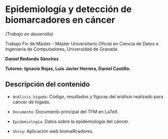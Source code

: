 # Epidemiología y detección de biomarcadores en cáncer

*(Trabajo en desarrollo)*

Trabajo Fin de Máster - Máster Universitario Oficial en Ciencia de Datos e Ingeniería de Computadores, Universidad de Granada

**Daniel Redondo Sánchez**

**Tutores: Ignacio Rojas, Luis Javier Herrera, Daniel Castillo.**

## Descripción del contenido

- `Análisis_hígado`: Código, resultados y figuras del análisis realizado para cáncer de hígado.

- `Documento`: Documento principal del TFM en LaTeX.

- `Epidemiología`: Datos sobre la epidemiología del cáncer.

- `Shiny`: Aplicación web biomaRcadores.